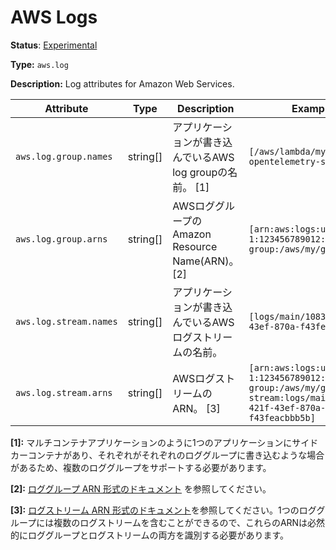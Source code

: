 # AWS Logs

**Status**: [Experimental](../../../../document-status.md)

**Type:** `aws.log`

**Description:** Log attributes for Amazon Web Services.

<!-- semconv aws.log -->
| Attribute  | Type | Description  | Examples  | Required |
|---|---|---|---|---|
| `aws.log.group.names` | string[] | アプリケーションが書き込んでいるAWS log groupの名前。 [1] | `[/aws/lambda/my-function, opentelemetry-service]` | No |
| `aws.log.group.arns` | string[] | AWSロググループのAmazon Resource Name(ARN)。 [2] | `[arn:aws:logs:us-west-1:123456789012:log-group:/aws/my/group:*]` | No |
| `aws.log.stream.names` | string[] | アプリケーションが書き込んでいるAWSログストリームの名前。 | `[logs/main/10838bed-421f-43ef-870a-f43feacbbb5b]` | No |
| `aws.log.stream.arns` | string[] | AWSログストリームのARN。 [3] | `[arn:aws:logs:us-west-1:123456789012:log-group:/aws/my/group:log-stream:logs/main/10838bed-421f-43ef-870a-f43feacbbb5b]` | No |

**[1]:** マルチコンテナアプリケーションのように1つのアプリケーションにサイドカーコンテナがあり、それぞれがそれぞれのロググループに書き込むような場合があるため、複数のロググループをサポートする必要があります。

**[2]:** [ロググループ ARN 形式のドキュメント](https://docs.aws.amazon.com/AmazonCloudWatch/latest/logs/iam-access-control-overview-cwl.html#CWL_ARN_Format) を参照してください。

**[3]:** [ログストリーム ARN 形式のドキュメント](https://docs.aws.amazon.com/AmazonCloudWatch/latest/logs/iam-access-control-overview-cwl.html#CWL_ARN_Format)を参照してください。1つのロググループには複数のログストリームを含むことができるので、これらのARNは必然的にロググループとログストリームの両方を識別する必要があります。
<!-- endsemconv -->

